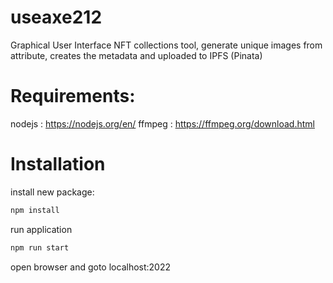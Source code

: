 # useaxe212
Graphical User Interface NFT collections tool, 
generate unique images from attribute, creates the metadata and uploaded to IPFS (Pinata)

# Requirements:
nodejs : https://nodejs.org/en/
ffmpeg : https://ffmpeg.org/download.html

# Installation

install new package:
```sh
npm install
```
run application
```sh
npm run start
```

open browser and goto localhost:2022